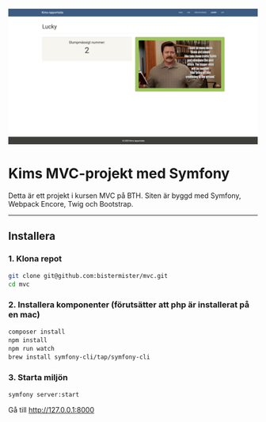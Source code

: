 ![Banner](public/img/screenshot-web.png)

# Kims MVC-projekt med Symfony

Detta är ett projekt i kursen MVC på BTH. Siten är byggd med Symfony, Webpack Encore, Twig och Bootstrap. 

---

## Installera

### 1. Klona repot

```bash
git clone git@github.com:bistermister/mvc.git
cd mvc
```

### 2. Installera komponenter (förutsätter att php är installerat på en mac)
```bash
composer install
npm install
npm run watch
brew install symfony-cli/tap/symfony-cli
```

### 3. Starta miljön
```bash
symfony server:start
```
Gå till http://127.0.0.1:8000


